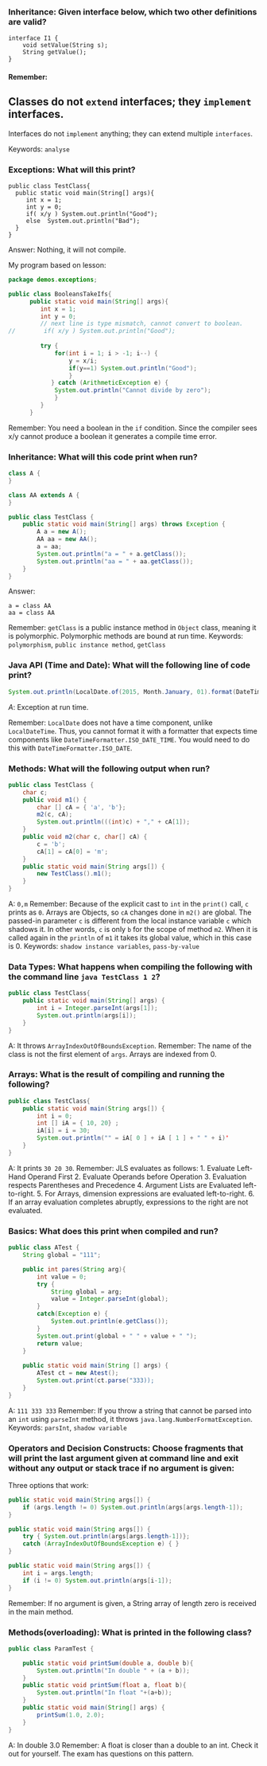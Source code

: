 ### Inheritance: Given interface below, which two other definitions are valid?

```
interface I1 {
    void setValue(String s);
    String getValue();
}
```

#### Remember: 
Classes do not `extend` interfaces; they `implement` interfaces.
--
Interfaces do not `implement` anything; they can extend multiple `interfaces`.

Keywords: `analyse`

### Exceptions: What will this print?

```
public class TestClass{
  public static void main(String[] args){
     int x = 1;
     int y = 0;
     if( x/y ) System.out.println("Good");
     else  System.out.println("Bad");
  }
}
```

Answer: Nothing, it will not compile.

My program based on lesson: 
```java
package demos.exceptions;

public class BooleansTakeIfs{
	  public static void main(String[] args){
	     int x = 1;
	     int y = 0;
	     // next line is type mismatch, cannot convert to boolean.
//	      if( x/y ) System.out.println("Good");
	     
	     try {
	    	 for(int i = 1; i > -1; i--) {
	    		 y = x/i;
	    		 if(y==1) System.out.println("Good");
	    		 }
	     	} catch (ArithmeticException e) { 
	    	 System.out.println("Cannot divide by zero");
	    	 }
	     }
	  }
```

Remember: You need a boolean in the `if` condition. Since the compiler sees x/y cannot produce a boolean it generates a compile time error.

### Inheritance: What will this code print when run?

```java
class A {
}

class AA extends A {
}

public class TestClass {
    public static void main(String[] args) throws Exception {
        A a = new A();
        AA aa = new AA();
        a = aa;
        System.out.println("a = " + a.getClass());
        System.out.println("aa = " + aa.getClass());
    }
}
```

Answer: 
``` 
a = class AA
aa = class AA
```

Remember: 
`getClass` is a public instance method in `Object` class, meaning it is polymorphic.
Polymorphic methods are bound at run time. 
Keywords: `polymorphism`, `public instance method`, `getClass`

### Java API (Time and Date): What will the following line of code print?

```java
System.out.println(LocalDate.of(2015, Month.January, 01).format(DateTimeFormatter.ISO_DATE_TIME));
```

_A_: Exception at run time.

Remember:
`LocalDate` does not have a time component, unlike `LocalDateTime`. Thus, you cannot format it with a formatter that expects time components like `DateTimeFormatter.ISO_DATE_TIME`. You would need to do this with `DateTimeFormatter.ISO_DATE`.

### Methods: What will the following output when run?

```java
public class TestClass {
    char c;
    public void m1() {
        char [] cA = { 'a', 'b'};
        m2(c, cA);
        System.out.println(((int)c) + "," + cA[1]);
    }
    public void m2(char c, char[] cA) {
        c = 'b';
        cA[1] = cA[0] = 'm';
    }
    public static void main(String args[]) {
        new TestClass().m1();
    }
}
```

A: `0,m`
Remember: Because of the explicit cast to `int` in the `print()` call, `c` prints as `0`.
Arrays are Objects, so `cA` changes done in `m2()` are global.
The passed-in parameter `c` is different from the local instance variable `c` which shadows it. In other words, `c` is only `b` for the scope of method `m2`. When it is called again in the `println` of `m1` it takes its global value, which in this case is 0.
Keywords: `shadow instance variables`, `pass-by-value`

### Data Types: What happens when compiling the following with the command line `java TestClass 1 2`?

```java
public class TestClass{
    public static void main(String[] args) {
        int i = Integer.parseInt(args[1]);
        System.out.println(args[i]);
    }
}
```

A: It throws `ArrayIndexOutOfBoundsException`.
Remember:
The name of the class is not the first element of `args`.
Arrays are indexed from 0.

### Arrays: What is the result of compiling and running the following?

```java 
public class TestClass{
    public static void main(String args[]) {
        int i = 0;
        int [] iA = { 10, 20} ;
        iA[i] = i = 30;
        System.out.println("" = iA[ 0 ] + iA [ 1 ] + " " + i)'
    }
}
```

A: It prints `30 20 30`.
Remember: 
JLS evaluates as follows:
    1. Evaluate Left-Hand Operand First
    2. Evaluate Operands before Operation
    3. Evaluation respects Parentheses and Precedence
    4. Argument Lists are Evaluated left-to-right.
    5. For Arrays, dimension expressions are evaluated left-to-right. 
    6. If an array evaluation completes abruptly, expressions to the right are not evaluated.

### Basics: What does this print when compiled and run?

```java
public class ATest {
    String global = "111";

    public int pares(String arg){
        int value = 0;
        try {
            String global = arg;
            value = Integer.parseInt(global);
        }
        catch(Exception e) {
            System.out.println(e.getClass());
        }
        System.out.print(global + " " + value + " ");
        return value;
    }
    
    public static void main(String [] args) {
        ATest ct = new Atest();
        System.out.print(ct.parse("333));
    }
}
```

A: `111 333 333`
Remember: 
If you throw a string that cannot be parsed into an `int` using `parseInt` method, it throws `java.lang.NumberFormatException`.
Keywords: `parsInt`, `shadow variable`

### Operators and Decision Constructs: Choose fragments that will print the last argument given at command line and exit without any output or stack trace if no argument is given:

Three options that work:

```java
public static void main(String args[]) {
    if (args.length != 0) System.out.println(args[args.length-1]);
}
```

```java
public static void main(String args[]) {
    try { System.out.println(args[args.length-1])};
    catch (ArrayIndexOutOfBoundsException e) { }
}
```

```java
public static void main(String args[]) {
    int i = args.length;
    if (i != 0) System.out.println(args[i-1]);
}
```

Remember:
If no argument is given, a String array of length zero is received in the main method.

### Methods(overloading): What is printed in the following class?

```java
public class ParamTest {

    public static void printSum(double a, double b){
        System.out.println("In double " + (a + b));
    }
    public static void printSum(float a, float b){
        System.out.println("In float "+(a+b));
    }
    public static void main(String[] args) {
        printSum(1.0, 2.0);
    }
}
```

A: In double 3.0
Remember:
A float is closer than a double to an int. Check it out for yourself. The exam has questions on this pattern. 